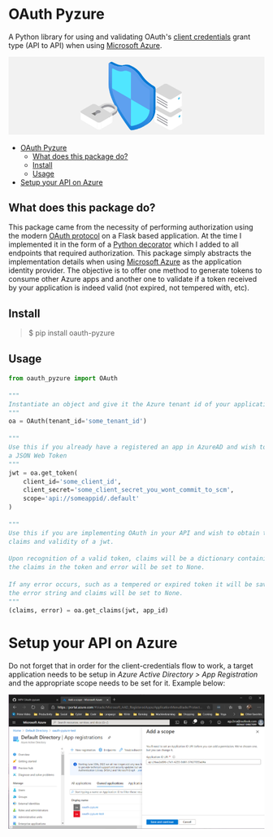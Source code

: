 # OAuth Pyzure
A Python library for using and validating OAuth's [client credentials](https://www.oauth.com/oauth2-servers/access-tokens/client-credentials/) grant type (API to API) when using [Microsoft Azure](https://azure.microsoft.com/).

![azure-access](docs/azure-access.png)

<!-- TOC -->

- [OAuth Pyzure](#oauth-pyzure)
    - [What does this package do?](#what-does-this-package-do)
    - [Install](#install)
    - [Usage](#usage)
- [Setup your API on Azure](#setup-your-api-on-azure)

<!-- /TOC -->

## What does this package do?
This package came from the necessity of performing authorization using the modern [OAuth protocol](https://www.oauth.com) on a Flask based application. At the time I implemented it in the form of a [Python decorator](https://realpython.com/primer-on-python-decorators/) which I added to all endpoints that required authorization. This package simply abstracts the implementation details when using [Microsoft Azure](https://azure.microsoft.com/) as the application identity provider. The objective is to offer one method to generate tokens to consume other Azure apps and another one to validate if a token received by your application is indeed valid (not expired, not tempered with, etc).

## Install
> $ pip install oauth-pyzure

## Usage
```python
from oauth_pyzure import OAuth

"""
Instantiate an object and give it the Azure tenant id of your application.
"""
oa = OAuth(tenant_id='some_tenant_id')

"""
Use this if you already have a registered an app in AzureAD and wish to obtain
a JSON Web Token
"""
jwt = oa.get_token(
    client_id='some_client_id',
    client_secret='some_client_secret_you_wont_commit_to_scm',
    scope='api://someappid/.default'
)

"""
Use this if you are implementing OAuth in your API and wish to obtain the 
claims and validity of a jwt. 

Upon recognition of a valid token, claims will be a dictionary containing all
the claims in the token and error will be set to None.

If any error occurs, such as a tempered or expired token it will be saved to 
the error string and claims will be set to None.
"""
(claims, error) = oa.get_claims(jwt, app_id)
```

# Setup your API on Azure
Do not forget that in order for the client-credentials flow to work, a target application needs to be setup in *Azure Active Directory > App Registration* and the appropriate scope needs to be set for it. Example below:

![azure](docs/add-scope.png)
